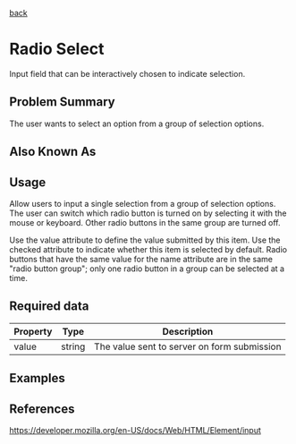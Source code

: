 [back](#)

# Radio Select

Input field that can be interactively chosen to indicate selection.

## Problem Summary

The user wants to select an option from a group of selection options. 

## Also Known As



## Usage

Allow users to input a single selection from a group of selection options. The user can switch which radio button is turned on by selecting it with the mouse or keyboard. Other radio buttons in the same group are turned off. 

Use the value attribute to define the value submitted by this item. 
Use the checked attribute to indicate whether this item is selected by default. 
Radio buttons that have the same value for the name attribute are in the same "radio button group"; only one radio button in a group can be selected at a time.

## Required data


Property | Type | Description
------------ | ------------- | -------------
value | string | The value sent to server on form submission

## Examples



## References

https://developer.mozilla.org/en-US/docs/Web/HTML/Element/input


